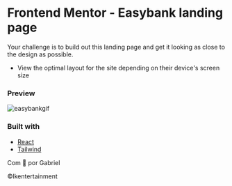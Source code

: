 # Frontend Mentor - Easybank landing page

Your challenge is to build out this landing page and get it looking as close to the design as possible.

- View the optimal layout for the site depending on their device's screen size

### Preview

![easybankgif](https://user-images.githubusercontent.com/54092771/193287117-b058b6c8-a047-4962-a1d9-ec7e89838e36.gif)

### Built with

- [React](https://reactjs.org/)
- [Tailwind](https://tailwindcss.com/)

Com 💛 por Gabriel

©lkentertainment
